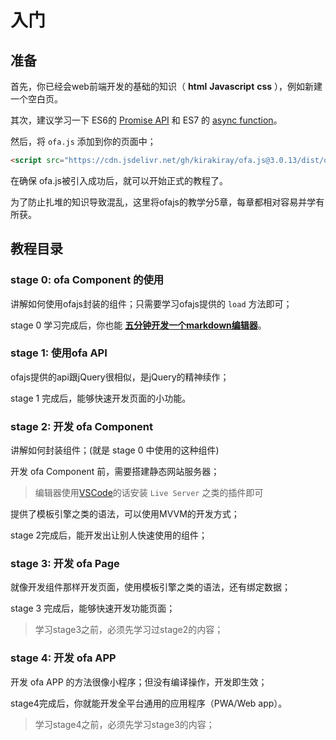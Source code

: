 # 入门

## 准备

首先，你已经会web前端开发的基础的知识（ **html** **Javascript** **css** ），例如新建一个空白页。

其次，建议学习一下 ES6的 [Promise API](https://developer.mozilla.org/zh-CN/docs/Web/JavaScript/Reference/Statements/async_function) 和 ES7 的 [async function](https://developer.mozilla.org/zh-CN/docs/Web/JavaScript/Reference/Statements/async_function)。

然后，将 `ofa.js` 添加到你的页面中；

```html
<script src="https://cdn.jsdelivr.net/gh/kirakiray/ofa.js@3.0.13/dist/ofa.js"></script>
```

在确保 ofa.js被引入成功后，就可以开始正式的教程了。

为了防止扎堆的知识导致混乱，这里将ofajs的教学分5章，每章都相对容易并学有所获。

## 教程目录

### stage 0: ofa Component 的使用

讲解如何使用ofajs封装的组件；只需要学习ofajs提供的 `load` 方法即可；

stage 0 学习完成后，你也能 [**五分钟开发一个markdown编辑器**](./stage0/md_editor.md)。

### stage 1: 使用ofa API

ofajs提供的api跟jQuery很相似，是jQuery的精神续作；

stage 1 完成后，能够快速开发页面的小功能。

### stage 2: 开发 ofa Component

讲解如何封装组件；(就是 stage 0 中使用的这种组件)

开发 ofa Component 前，需要搭建静态网站服务器；

> 编辑器使用[VSCode](https://code.visualstudio.com/)的话安装 `Live Server` 之类的插件即可

提供了模板引擎之类的语法，可以使用MVVM的开发方式；

stage 2完成后，能开发出让别人快速使用的组件；

### stage 3: 开发 ofa Page

就像开发组件那样开发页面，使用模板引擎之类的语法，还有绑定数据；

stage 3 完成后，能够快速开发功能页面；

> 学习stage3之前，必须先学习过stage2的内容；

### stage 4: 开发 ofa APP

开发 ofa APP 的方法很像小程序；但没有编译操作，开发即生效；

stage4完成后，你就能开发全平台通用的应用程序（PWA/Web app）。

> 学习stage4之前，必须先学习stage3的内容；